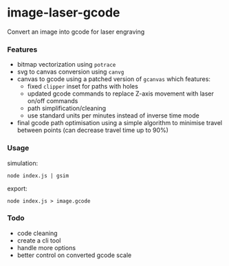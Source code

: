 image-laser-gcode
===

Convert an image into gcode for laser engraving


### Features

*  bitmap vectorization using `potrace`
*  svg to canvas conversion using `canvg`
*  canvas to gcode using a patched version of `gcanvas` which features:
   *  fixed `clipper` inset for paths with holes
   *  updated gcode commands to replace Z-axis movement with laser on/off commands
   *  path simplification/cleaning
   *  use standard units per minutes instead of inverse time mode
*  final gcode path optimisation using a simple algorithm to minimise travel
   between points (can decrease travel time up to 90%)


### Usage

simulation:
```
node index.js | gsim
```

export:
```
node index.js > image.gcode
```

### Todo
*  code cleaning
*  create a cli tool
*  handle more options
*  better control on converted gcode scale
